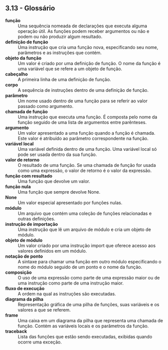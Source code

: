 ## 3.13 - Glossário

<dl>
<dt><b>função</b></dt>
<dd>Uma sequência nomeada de declarações que executa alguma operação útil. As funções podem receber argumentos ou não e podem ou não produzir algum resultado.</dd>

<dt><b>definição de função</b></dt>
<dd>Uma instrução que cria uma função nova, especificando seu nome, parâmetros e as instruções que contém.</dd>

<dt><b>objeto da função</b></dt>
<dd>Um valor é criado por uma definição de função. O nome da função é uma variável que se refere a um objeto de função.</dd>

<dt><b>cabeçalho</b></dt>
<dd>A primeira linha de uma definição de função.</dd>

<dt><b>corpo</b></dt>
<dd>A sequência de instruções dentro de uma definição de função.</dd>

<dt><b>parâmetro</b></dt>
<dd>Um nome usado dentro de uma função para se referir ao valor passado como argumento.</dd>

<dt><b>chamada de função</b></dt>
<dd>Uma instrução que executa uma função. É composta pelo nome da função seguido de uma lista de argumentos entre parênteses.</dd>

<dt><b>argumento</b></dt>
<dd>Um valor apresentado a uma função quando a função é chamada. Este valor é atribuído ao parâmetro correspondente na função.</dd>

<dt><b>variável local</b></dt>
<dd>Uma variável definida dentro de uma função. Uma variável local só pode ser usada dentro da sua função.</dd>

<dt><b>valor de retorno</b></dt>
<dd>O resultado de uma função. Se uma chamada de função for usada como uma expressão, o valor de retorno é o valor da expressão.</dd>

<dt><b>função com resultado</b></dt>
<dd>Uma função que devolve um valor.</dd>

<dt><b>função nula</b></dt>
<dd>Uma função que sempre devolve None.</dd>

<dt><b>None</b></dt>
<dd>Um valor especial apresentado por funções nulas.</dd>

<dt><b>módulo</b></dt>
<dd>Um arquivo que contém uma coleção de funções relacionadas e outras definições.</dd>

<dt><b>instrução de importação</b></dt>
<dd>Uma instrução que lê um arquivo de módulo e cria um objeto de módulo.</dd>

<dt><b>objeto de módulo</b></dt>
<dd>Um valor criado por uma instrução import que oferece acesso aos valores definidos em um módulo.</dd>

<dt><b>notação de ponto</b></dt>
<dd>A sintaxe para chamar uma função em outro módulo especificando o nome do módulo seguido de um ponto e o nome da função.</dd>

<dt><b>composição</b></dt>
<dd>O uso de uma expressão como parte de uma expressão maior ou de uma instrução como parte de uma instrução maior.</dd>

<dt><b>fluxo de execução</b></dt>
<dd>A ordem na qual as instruções são executadas.</dd>

<dt><b>diagrama da pilha</b></dt>
<dd>Representação gráfica de uma pilha de funções, suas variáveis e os valores a que se referem.</dd>

<dt><b>frame</b></dt>
<dd>Uma caixa em um diagrama da pilha que representa uma chamada de função. Contém as variáveis locais e os parâmetros da função.</dd>

<dt><b>traceback</b></dt>
<dd>Lista das funções que estão sendo executadas, exibidas quando ocorre uma exceção.</dd>

</dl>
